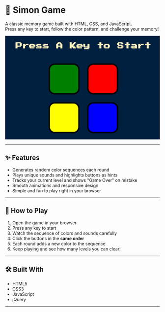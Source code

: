 # 🎵 Simon Game

A classic memory game built with HTML, CSS, and JavaScript.  
Press any key to start, follow the color pattern, and challenge your memory!

![Game Screenshot](UI.png)

---

## ✨ Features
- Generates random color sequences each round
- Plays unique sounds and highlights buttons as hints
- Tracks your current level and shows "Game Over" on mistake
- Smooth animations and responsive design
- Simple and fun to play right in your browser

---

## 🚀 How to Play
1. Open the game in your browser
2. Press any key to start
3. Watch the sequence of colors and sounds carefully
4. Click the buttons in the **same order**
5. Each round adds a new color to the sequence
6. Keep playing and see how many levels you can clear!

---

## 🛠 Built With
- HTML5
- CSS3
- JavaScript
- jQuery

---
